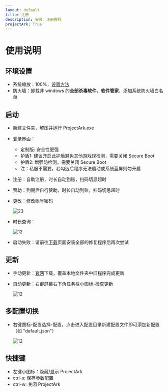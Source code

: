 ```yaml
---
layout: default
title: 注册
description: 安装、注册教程
projectArk: True
---
```


# 使用说明


## 环境设置

- 系统缩放：100%，[设置方法](https://jingyan.baidu.com/article/c85b7a642cd5f6413bac95b7.html)
- 防火墙：卸载非 windows 的**全部杀毒软件、软件管家**，添加系统防火墙白名单

## 启动
- 新建文件夹，解压并运行 ProjectArk.exe
- 登录界面：
  - 定制版: 安全性更强
  - 护盾1: 建议开启此护盾避免其他游戏误检测，需要关闭 Secure Boot
  - 护盾2: 增强防检测，需要关闭 Secure Boot
  - 注：私服不需要，若勾选后程序无法启动或系统蓝屏则勿开启
- 注册：自助注册，时长自动到账，扫码切忌超时
- 赞助：到期后自行赞助，时长自动到账，扫码切忌超时
- 更改：修改账号密码
  
  ![23]({{site.cdn}}/resource/ark_login.png)

<!-- - 主界面：

  ![12]({{site.cdn}}/resource/main.png) -->

- 时长查询：

  ![12]({{site.cdn}}/resource/rpg_time.png)

- 启动失败：请前往[下载]({{site.cdn}}/release)页面安装全部的修复程序后再次尝试

## 更新
- 手动更新：[官网]({{site.cdn}}/release)下载，覆盖本地文件夹中旧程序完成更新
- 自动更新：右键屏幕右下角任务栏小图标-检查更新

  ![12]({{site.cdn}}/resource/update.png)

## 多配置切换
- 右键图标-配置选择-配置，点击进入配置目录新建配置文件即可添加新配置（如 "default.json"）

  ![12]({{site.cdn}}/resource/set.png)

## 快捷键
- 左键小图标：隐藏/显示 ProjectArk
- ctrl-s: 保存参数配置
- ctrl-w: 关闭 ProjectArk

<!-- - 自定义快捷键：修改配置文件中相关内容

      ...
      "ShortCut": {
          "save": "S",
          "exit": "W"
      }
      ... -->

